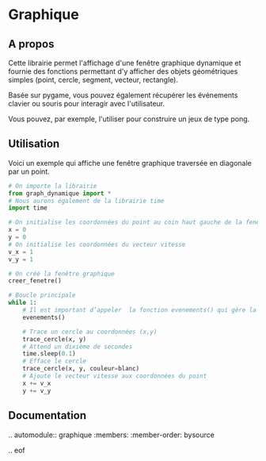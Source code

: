 # Graphique

## A propos

 Cette librairie permet l'affichage d'une fenêtre graphique dynamique et fournie des fonctions permettant d'y afficher des objets géométriques simples (point, cercle, segment, vecteur, rectangle).

 Basée sur pygame, vous pouvez également récupérer les événements clavier ou souris pour interagir avec l'utilisateur.

 Vous pouvez, par exemple, l'utiliser pour construire un jeux de type pong.

 ## Utilisation

 Voici un exemple qui affiche une fenêtre graphique traversée en diagonale par un point.

```python
# On importe la librairie
from graph_dynamique import *
# Nous aurons également de la librairie time
import time

# On initialise les coordonnées du point au coin haut gauche de la fenêtre
x = 0
y = 0
# On initialise les coordonnées du vecteur vitesse
v_x = 1
v_y = 1

# On créé la fenêtre graphique
creer_fenetre()

# Boucle principale
while 1:
    # Il est important d’appeler  la fonction evenements() qui gère la fermeture de la fenêtre
    evenements()

    # Trace un cercle au coordonnées (x,y)
    trace_cercle(x, y)
    # Attend un dixième de secondes
    time.sleep(0.1)
    # Efface le cercle
    trace_cercle(x, y, couleur=blanc)
    # Ajoute le vecteur vitesse aux coordonnées du point
    x += v_x
    y += v_y
```


## Documentation

.. automodule:: graphique
    :members:
    :member-order: bysource

.. eof
